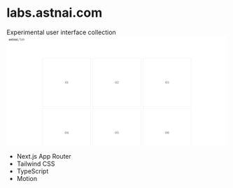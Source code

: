 # labs.astnai.com
Experimental user interface collection
![Screenshot of the application](/cool-screenshot.png)

- Next.js App Router
- Tailwind CSS
- TypeScript
- Motion